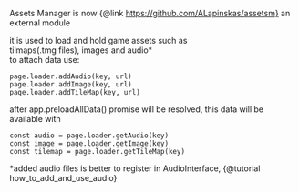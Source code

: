 Assets Manager is now {@link https://github.com/ALapinskas/assetsm} an external module

it is used to load and hold game assets such as\
tilmaps(.tmg files), images and audio*\
to attach data use:
```
page.loader.addAudio(key, url)
page.loader.addImage(key, url)
page.loader.addTileMap(key, url)
```
after app.preloadAllData() promise will be resolved,
this data will be available with
```
const audio = page.loader.getAudio(key)
const image = page.loader.getImage(key)
const tilemap = page.loader.getTileMap(key)
```

*added audio files is better to register in AudioInterface, {@tutorial how_to_add_and_use_audio}